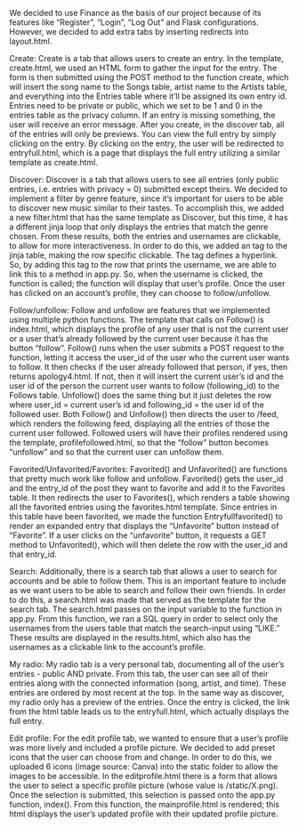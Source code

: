 We decided to use Finance as the basis of our project because of its features like “Register”, “Login”, “Log Out” and Flask configurations. However, we decided to add extra tabs by inserting redirects into layout.html.

Create: Create is a tab that allows users to create an entry. In the template, create.html, we used an HTML form to gather the input for the entry. The form is then submitted using the POST method to the function create, which will insert the song name to the Songs table, artist name to the Artists table, and everything into the Entries table where it’ll be assigned its own entry id. Entries need to be private or public, which we set to be 1 and 0 in the entries table as the privacy column. If an entry is missing something, the user will receive an error message. After you create, in the discover tab, all of the entries will only be previews. You can view the full entry by simply clicking on the entry. By clicking on the entry, the user will be redirected to entryfull.html, which is a page that displays the full entry utilizing a similar template as create.html.

Discover: Discover is a tab that allows users to see all entries (only public entries, i.e. entries with privacy = 0) submitted except theirs. We decided to implement a filter by genre feature, since it’s important for users to be able to discover new music similar to their tastes. To accomplish this, we added a new filter.html that has the same template as Discover, but this time, it has a different jinja loop that only displays the entries that match the genre chosen. From these results, both the entries and usernames are clickable, to allow for more interactiveness. In order to do this, we added an <a> tag to the jinja table, making the row specific clickable. The <a> tag defines a hyperlink. So, by adding this tag to the row that prints the username, we are able to link this to a method in app.py. So, when the username is clicked, the function is called; the function will display that user’s profile. Once the user has clicked on an account’s profile, they can choose to follow/unfollow.

Follow/unfollow: Follow and unfollow are features that we implemented using multiple python functions. The template that calls on Follow() is index.html, which displays the profile of any user that is not the current user or a user that’s already followed by the current user because it has the button “follow”. Follow() runs when the user submits a POST request to the function, letting it access the user_id of the user who the current user wants to follow. It then checks if the user already followed that person, if yes, then returns apology4.html. If not, then it will insert the current user’s id and the user id of the person the current user wants to follow (following_id) to the Follows table. Unfollow() does the same thing but it just deletes the row where user_id = current user’s id and following_id = the user id of the followed user. Both Follow() and Unfollow() then directs the user to /feed, which renders the following feed, displaying all the entries of those the current user followed. Followed users will have their profiles rendered using the template, profilefollowed.html, so that the “follow” button becomes “unfollow” and so that the current user can unfollow them.

Favorited/Unfavorited/Favorites: Favorited() and Unfavorited() are functions that pretty much work like follow and unfollow. Favorited() gets the user_id and the entry_id of the post they want to favorite and add it to the Favorites table. It then redirects the user to Favorites(), which renders a table showing all the favorited entries using the favorites.html template. Since entries in this table have been favorited, we made the function Entryfullfavorited() to render an expanded entry that displays the “Unfavorite” button instead of “Favorite”. If a user clicks on the “unfavorite” button, it requests a GET method to Unfavorited(), which will then delete the row with the user_id and that entry_id.

Search: Additionally, there is a search tab that allows a user to search for accounts and be able to follow them. This is an important feature to include as we want users to be able to search and follow their own friends. In order to do this, a search.html was made that served as the template for the search tab. The search.html passes on the input variable to the function in app.py. From this function, we ran a SQL query in order to select only the usernames from the users table that match the search-input using “LIKE.” These results are displayed in the results.html, which also has the usernames as a clickable link to the account’s profile.

My radio: My radio tab is a very personal tab, documenting all of the user’s entries - public AND private. From this tab, the user can see all of their entries along with the connected information (song, artist, and time). These entries are ordered by most recent at the top. In the same way as discover, my radio only has a preview of the entries. Once the entry is clicked, the link from the html table leads us to the entryfull.html, which actually displays the full entry.

Edit profile: For the edit profile tab, we wanted to ensure that a user’s profile was more lively and included a profile picture. We decided to add preset icons that the user can choose from and change. In order to do this, we uploaded 6 icons (image source: Canva) into the static folder to allow the images to be accessible. In the editprofile.html there is a form that allows the user to select a specific profile picture (whose value is /static/X.png). Once the selection is submitted, this selection is passed onto the app.py function, index(). From this function, the mainprofile.html is rendered; this html displays the user’s updated profile with their updated profile picture.
